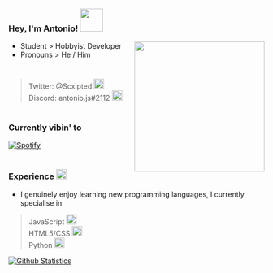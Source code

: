### Hey, I'm Antonio! <img height="45" width="45" src="https://blog.joypixels.com/content/images/2019/06/waving_hand_sign_1024.gif" />
 
<a href="https://api.daily.dev/get?r=Scxipted" target="_blank">
    <img
      width="256"
      align="right"
      src="https://api.daily.dev/devcards/b8632a518c1143cfa11f02c6062804de.png?r=008"
    />
</a>
 
- Student > Hobbyist Developer
- Pronouns > He / Him

#

> Twitter: @Scxipted <img height="20" width="20" src="https://emoji.gg/assets/emoji/9463_twitter_squircle_icon.png" />                   
> Discord: antonio.js#2112 <img height="20" width="20" src="https://emoji.gg/assets/emoji/2232_Cowboy132.gif" /> 

#
 
### Currently vibin' to <img height="15" width="15" src="https://emoji.gg/assets/emoji/SpotifyLogo.png" /> 
 
[![Spotify](https://scxipted.vercel.app/api/spotify)](https://open.spotify.com/user/scxipted)
 
#
 
### Experience <img height="20" width="20" src="https://emoji.gg/assets/emoji/1169_ablobwobwork.gif" />
 
- I genuinely enjoy learning new programming languages, I currently specialise in:                                                                                                    
 
> JavaScript <img height="20" width="20" src="https://cdn.jsdelivr.net/npm/simple-icons@v4/icons/javascript.svg" />                  
> HTML5/CSS <img height="20" width="20" src="https://cdn.jsdelivr.net/npm/simple-icons@v4/icons/html5.svg" />                    
> Python <img height="20" width="20" src="https://cdn.jsdelivr.net/npm/simple-icons@v4/icons/python.svg" />                    

[![Github Statistics](https://github-readme-stats.vercel.app/api?username=Scxipted)](https://github.com/Scxipted)
